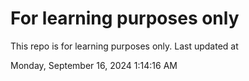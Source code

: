 # For learning purposes only
This repo is for learning purposes only.
Last updated at

Monday, September 16, 2024 1:14:16 AM

